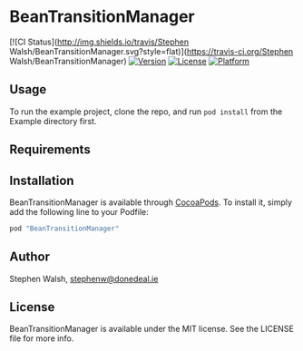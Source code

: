 # BeanTransitionManager

[![CI Status](http://img.shields.io/travis/Stephen Walsh/BeanTransitionManager.svg?style=flat)](https://travis-ci.org/Stephen Walsh/BeanTransitionManager)
[![Version](https://img.shields.io/cocoapods/v/BeanTransitionManager.svg?style=flat)](http://cocoapods.org/pods/BeanTransitionManager)
[![License](https://img.shields.io/cocoapods/l/BeanTransitionManager.svg?style=flat)](http://cocoapods.org/pods/BeanTransitionManager)
[![Platform](https://img.shields.io/cocoapods/p/BeanTransitionManager.svg?style=flat)](http://cocoapods.org/pods/BeanTransitionManager)

## Usage

To run the example project, clone the repo, and run `pod install` from the Example directory first.

## Requirements

## Installation

BeanTransitionManager is available through [CocoaPods](http://cocoapods.org). To install
it, simply add the following line to your Podfile:

```ruby
pod "BeanTransitionManager"
```

## Author

Stephen Walsh, stephenw@donedeal.ie

## License

BeanTransitionManager is available under the MIT license. See the LICENSE file for more info.
